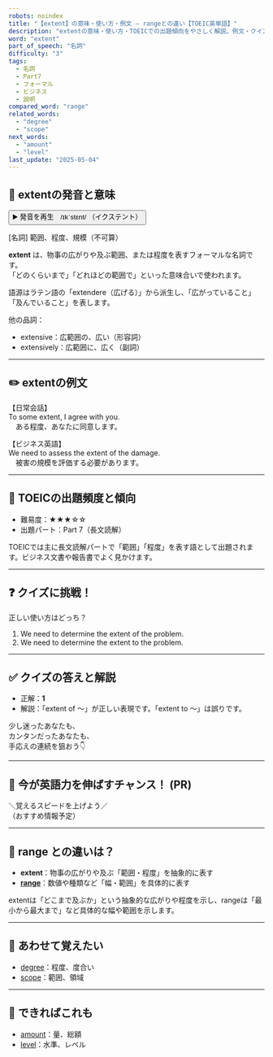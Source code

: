 ```yaml
---
robots: noindex
title: "【extent】の意味・使い方・例文 ― rangeとの違い【TOEIC英単語】"
description: "extentの意味・使い方・TOEICでの出題傾向をやさしく解説。例文・クイズ付きでrangeとの違いもわかりやすく学べます。"
word: "extent"
part_of_speech: "名詞"
difficulty: "3"
tags:
  - 名詞
  - Part7
  - フォーマル
  - ビジネス
  - 説明
compared_word: "range"
related_words:
  - "degree"
  - "scope"
next_words:
  - "amount"
  - "level"
last_update: "2025-05-04"
---
```


## 🔰 extentの発音と意味

<button class="play-audio" onclick="playTTS('extent')">
  <span class="play-audio-main">
    ▶️ 発音を再生　/ɪkˈstɛnt/
  </span>
  <span class="play-audio-sub">
    （イクステント）
  </span>
</button>

[名詞] 範囲、程度、規模（不可算）

**extent** は、物事の広がりや及ぶ範囲、または程度を表すフォーマルな名詞です。  
「どのくらいまで」「どれほどの範囲で」といった意味合いで使われます。

語源はラテン語の「extendere（広げる）」から派生し、「広がっていること」「及んでいること」を表します。

他の品詞：  
- extensive：広範囲の、広い（形容詞）
- extensively：広範囲に、広く（副詞）

---

## ✏️ extentの例文

【日常会話】  
To some extent, I agree with you.  
　ある程度、あなたに同意します。

【ビジネス英語】  
We need to assess the extent of the damage.  
　被害の規模を評価する必要があります。

---

## 🎯 TOEICの出題頻度と傾向

- 難易度：★★★☆☆
- 出題パート：Part 7（長文読解）

TOEICでは主に長文読解パートで「範囲」「程度」を表す語として出題されます。ビジネス文書や報告書でよく見かけます。

---

## ❓ クイズに挑戦！

正しい使い方はどっち？

1. We need to determine the extent of the problem.  
2. We need to determine the extent to the problem.

---

## ✅ クイズの答えと解説

- 正解：**1**
- 解説：「extent of ～」が正しい表現です。「extent to ～」は誤りです。

少し迷ったあなたも、  
カンタンだったあなたも、  
手応えの連続を狙おう👇️

---

## 🚀 今が英語力を伸ばすチャンス！ (PR)

<div class="info-center">
＼覚えるスピードを上げよう／<br>  
（おすすめ情報予定）
</div>

---

## 🤔  range との違いは？

- **extent**：物事の広がりや及ぶ「範囲・程度」を抽象的に表す
- **[range](/word/range/)**：数値や種類など「幅・範囲」を具体的に表す

extentは「どこまで及ぶか」という抽象的な広がりや程度を示し、rangeは「最小から最大まで」など具体的な幅や範囲を示します。

---

## 🧩 あわせて覚えたい

- [degree](/word/degree/)：程度、度合い
- [scope](/word/scope/)：範囲、領域

---

## 📖 できればこれも

- [amount](/word/amount/)：量、総額
- [level](/word/level/)：水準、レベル

<!-- cvid: aid35_bid17 -->
